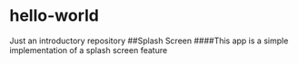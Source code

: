 # hello-world
Just an introductory repository
##Splash Screen
####This app is a simple implementation of a splash screen feature
